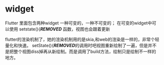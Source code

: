 # widget

Flutter 里面包含两种widget 一种可变的，一种不可变的； 在可变的widget中可以使用 setstate(){***REMOVED*** 函数，视图也会跟着更新

flutter的渲染机制了，她的渲染机制用的是skia,和web的渲染是一样的，非常个轻量化和快速。 setState(){***REMOVED***的调用时吧视图重新绘制了一遍，但是并不是把整个视图diss掉再从新绘制。而是调用了build方法，绘制只是绘制不一样的地方。

